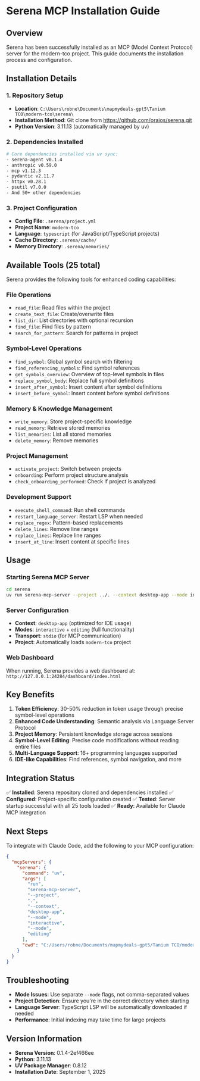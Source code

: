# Serena MCP Installation Guide

## Overview

Serena has been successfully installed as an MCP (Model Context Protocol) server for the modern-tco project. This guide documents the installation process and configuration.

## Installation Details

### 1. Repository Setup

- **Location**: `C:\Users\robne\Documents\mapmydeals-gpt5\Tanium TCO\modern-tco\serena\`
- **Installation Method**: Git clone from <https://github.com/oraios/serena.git>
- **Python Version**: 3.11.13 (automatically managed by uv)

### 2. Dependencies Installed

```bash
# Core dependencies installed via uv sync:
- serena-agent v0.1.4
- anthropic v0.59.0
- mcp v1.12.3
- pydantic v2.11.7
- httpx v0.28.1
- psutil v7.0.0
- And 50+ other dependencies
```

### 3. Project Configuration

- **Config File**: `.serena/project.yml`
- **Project Name**: `modern-tco`
- **Language**: `typescript` (for JavaScript/TypeScript projects)
- **Cache Directory**: `.serena/cache/`
- **Memory Directory**: `.serena/memories/`

## Available Tools (25 total)

Serena provides the following tools for enhanced coding capabilities:

### File Operations

- `read_file`: Read files within the project
- `create_text_file`: Create/overwrite files
- `list_dir`: List directories with optional recursion
- `find_file`: Find files by pattern
- `search_for_pattern`: Search for patterns in project

### Symbol-Level Operations

- `find_symbol`: Global symbol search with filtering
- `find_referencing_symbols`: Find symbol references
- `get_symbols_overview`: Overview of top-level symbols in files
- `replace_symbol_body`: Replace full symbol definitions
- `insert_after_symbol`: Insert content after symbol definitions
- `insert_before_symbol`: Insert content before symbol definitions

### Memory & Knowledge Management

- `write_memory`: Store project-specific knowledge
- `read_memory`: Retrieve stored memories
- `list_memories`: List all stored memories
- `delete_memory`: Remove memories

### Project Management

- `activate_project`: Switch between projects
- `onboarding`: Perform project structure analysis
- `check_onboarding_performed`: Check if project is analyzed

### Development Support

- `execute_shell_command`: Run shell commands
- `restart_language_server`: Restart LSP when needed
- `replace_regex`: Pattern-based replacements
- `delete_lines`: Remove line ranges
- `replace_lines`: Replace line ranges
- `insert_at_line`: Insert content at specific lines

## Usage

### Starting Serena MCP Server

```bash
cd serena
uv run serena-mcp-server --project ../. --context desktop-app --mode interactive --mode editing --transport stdio
```

### Server Configuration

- **Context**: `desktop-app` (optimized for IDE usage)
- **Modes**: `interactive` + `editing` (full functionality)
- **Transport**: `stdio` (for MCP communication)
- **Project**: Automatically loads `modern-tco` project

### Web Dashboard

When running, Serena provides a web dashboard at:
`http://127.0.0.1:24284/dashboard/index.html`

## Key Benefits

1. **Token Efficiency**: 30-50% reduction in token usage through precise symbol-level operations
2. **Enhanced Code Understanding**: Semantic analysis via Language Server Protocol
3. **Project Memory**: Persistent knowledge storage across sessions
4. **Symbol-Level Editing**: Precise code modifications without reading entire files
5. **Multi-Language Support**: 16+ programming languages supported
6. **IDE-like Capabilities**: Find references, symbol navigation, and more

## Integration Status

✅ **Installed**: Serena repository cloned and dependencies installed
✅ **Configured**: Project-specific configuration created
✅ **Tested**: Server startup successful with all 25 tools loaded
✅ **Ready**: Available for Claude MCP integration

## Next Steps

To integrate with Claude Code, add the following to your MCP configuration:

```json
{
  "mcpServers": {
    "serena": {
      "command": "uv",
      "args": [
        "run",
        "serena-mcp-server",
        "--project",
        ".",
        "--context",
        "desktop-app",
        "--mode",
        "interactive",
        "--mode",
        "editing"
      ],
      "cwd": "C:/Users/robne/Documents/mapmydeals-gpt5/Tanium TCO/modern-tco/serena"
    }
  }
}
```

## Troubleshooting

- **Mode Issues**: Use separate `--mode` flags, not comma-separated values
- **Project Detection**: Ensure you're in the correct directory when starting
- **Language Server**: TypeScript LSP will be automatically downloaded if needed
- **Performance**: Initial indexing may take time for large projects

## Version Information

- **Serena Version**: 0.1.4-2ef466ee
- **Python**: 3.11.13
- **UV Package Manager**: 0.8.12
- **Installation Date**: September 1, 2025

